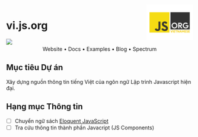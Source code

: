 <img src="assets/logo.png" width=25% align="right" />

# vi.js.org
<img src="https://www.netlify.com/img/deploy/button.svg" />

<center>Website • Docs • Examples • Blog • Spectrum</center>

## Mục tiêu Dự án

Xây dựng nguồn thông tin tiếng Việt của ngôn ngữ Lập trình Javascript hiện đại.

## Hạng mục Thông tin

- [ ] Chuyển ngữ sách [Eloquent JavaScript](https://github.com/aiivn/vn-eloquent-js)
- [ ] Tra cứu thông tin thành phần Javacript (JS Components)
